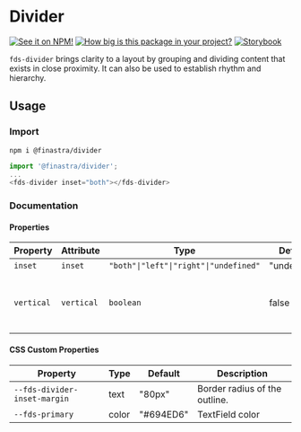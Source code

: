 # Divider

[![See it on NPM!](https://img.shields.io/npm/v/@finastra/divider?style=for-the-badge)](https://www.npmjs.com/package/@finastra/divider)
[![How big is this package in your project?](https://img.shields.io/bundlephobia/minzip/@finastra/divider?style=for-the-badge)](https://bundlephobia.com/result?p=@finastra/divider)
[![Storybook](https://shields.io/badge/-Play%20with%20this%20web%20component-2a0481?logo=storybook&style=for-the-badge)](https://finastra.github.io/finastra-design-system/?path=/story/data-display-divider--default-story)

`fds-divider` brings clarity to a layout by grouping and dividing content that exists in close proximity. It can also be used to establish rhythm and hierarchy.

## Usage

### Import

```
npm i @finastra/divider
```

```ts
import '@finastra/divider';
...
<fds-divider inset="both"></fds-divider>
```


### Documentation
<!-- DOC -->
#### Properties

| Property   | Attribute  | Type                                   | Default     | Description                                      |
|------------|------------|----------------------------------------|-------------|--------------------------------------------------|
| `inset`    | `inset`    | `"both"\|"left"\|"right"\|"undefined"` | "undefined" | Type of inset                                    |
| `vertical` | `vertical` | `boolean`                              | false       | Displays the divider vertically instead of horizontically |

#### CSS Custom Properties

| Property                     | Type  | Default   | Description                   |
|------------------------------|-------|-----------|-------------------------------|
| `--fds-divider-inset-margin` | text  | "80px"    | Border radius of the outline. |
| `--fds-primary`              | color | "#694ED6" | TextField color               |
<!-- /DOC -->